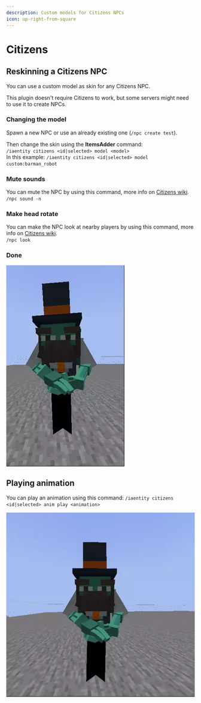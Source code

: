 ```yaml
---
description: Custom models for Citizens NPCs
icon: up-right-from-square
---
```


# Citizens

## Reskinning a Citizens NPC

You can use a custom model as skin for any Citizens NPC.


<Note>
This plugin doesn't require Citizens to work, but some servers might need to use it to create NPCs.
</Note>


### Changing the model

Spawn a new NPC or use an already existing one (`/npc create test`).

Then change the skin using the **ItemsAdder** command:\
`/iaentity citizens <id|selected> model <model>`\
In this example: `/iaentity citizens <id|selected> model custom:barman_robot`

### Mute sounds

You can mute the NPC by using this command, more info on [Citizens wiki](https://wiki.citizensnpcs.co/Commands).\
`/npc sound -n`

### Make head rotate

You can make the NPC look at nearby players by using this command, more info on [Citizens wiki](https://wiki.citizensnpcs.co/Commands).\
`/npc look`

### Done

![](assets/images/ezgif-2-31a4557026.webp)

## Playing animation

You can play an animation using this command: `/iaentity citizens <id|selected> anim play <animation>`

![](assets/images/ezgif.com-gif-maker.webp)
